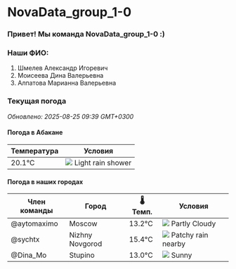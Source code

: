 # NovaData_group_1-0
### Привет! Мы команда NovaData_group_1-0 :)

### Наши ФИО:
1. Шмелев Александр Игоревич
2. Моисеева Дина Валерьевна
3. Алпатова Марианна Валерьевна

### Текущая погода
<!-- WEATHER:START -->
_Обновлено: 2025-08-25 09:39 GMT+0300_

#### Погода в Абакане

| Температура | Условия |
|-------------|----------|
| 20.1°C     | ![](https://cdn.weatherapi.com/weather/64x64/day/353.png) Light rain shower |

#### Погода в наших городах

| Член команды  | Город               | 🌡️ Темп.  | Условия          |
|---------------|---------------------|-----------|--------------------|
| @aytomaximo    | Moscow              |   13.2°C | ![](https://cdn.weatherapi.com/weather/64x64/day/116.png) Partly Cloudy |
| @sychtx        | Nizhny Novgorod     |   15.4°C | ![](https://cdn.weatherapi.com/weather/64x64/day/176.png) Patchy rain nearby |
| @Dina_Mo       | Stupino             |   13.0°C | ![](https://cdn.weatherapi.com/weather/64x64/day/113.png) Sunny        |

<!-- WEATHER:END -->
